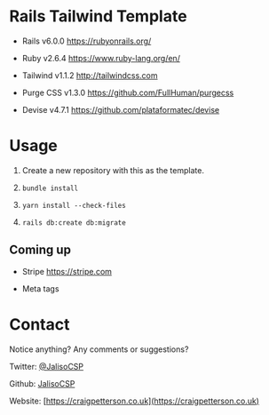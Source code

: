 # Rails Tailwind Template

- Rails v6.0.0
https://rubyonrails.org/

- Ruby v2.6.4
https://www.ruby-lang.org/en/

- Tailwind v1.1.2
http://tailwindcss.com

- Purge CSS v1.3.0
https://github.com/FullHuman/purgecss

- Devise v4.7.1
https://github.com/plataformatec/devise

# Usage

1. Create a new repository with this as the template.

2. `bundle install`

3. `yarn install --check-files`

4. `rails db:create db:migrate`

## Coming up

- Stripe
https://stripe.com

- Meta tags

# Contact

Notice anything? Any comments or suggestions?

Twitter: [@JalisoCSP](https://twitter.com/JalisoCSP)

Github: [JalisoCSP](https://github.com/JalisoCSP)

Website: [https://craigpetterson.co.uk](https://craigpetterson.co.uk)
